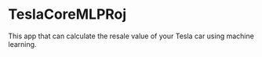 # TeslaCoreMLPRoj

This app that can calculate the resale value of your Tesla car using machine learning.
